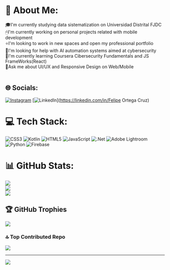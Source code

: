 # 💫 About Me:
🎓I'm currently studying data sistematization on Universidad Distrital FJDC<br>🖱I'm currently working on personal projects related with mobile development<br>⭐I'm looking to work in new spaces and open my professional portfolio<br>🤝I'm looking for help with AI automation systems aimed at cybersecurity<br>👾I'm currently learning Coursera Cibersecurity Fundamentals and JS FrameWorks(React)<br>🎨Ask me about UI/UX and Responsive Design on Web/Mobile<br><br>


## 🌐 Socials:
[![Instagram](https://img.shields.io/badge/Instagram-%23E4405F.svg?logo=Instagram&logoColor=white)](https://instagram.com/felipeortega2002) [![LinkedIn](https://img.shields.io/badge/LinkedIn-%230077B5.svg?logo=linkedin&logoColor=white)](https://linkedin.com/in/Felipe Ortega Cruz) 

# 💻 Tech Stack:
![CSS3](https://img.shields.io/badge/css3-%231572B6.svg?style=for-the-badge&logo=css3&logoColor=white) ![Kotlin](https://img.shields.io/badge/kotlin-%237F52FF.svg?style=for-the-badge&logo=kotlin&logoColor=white) ![HTML5](https://img.shields.io/badge/html5-%23E34F26.svg?style=for-the-badge&logo=html5&logoColor=white) ![JavaScript](https://img.shields.io/badge/javascript-%23323330.svg?style=for-the-badge&logo=javascript&logoColor=%23F7DF1E) ![.Net](https://img.shields.io/badge/.NET-5C2D91?style=for-the-badge&logo=.net&logoColor=white) ![Adobe Lightroom](https://img.shields.io/badge/Adobe%20Lightroom-31A8FF.svg?style=for-the-badge&logo=Adobe%20Lightroom&logoColor=white) ![Python](https://img.shields.io/badge/python-3670A0?style=for-the-badge&logo=python&logoColor=ffdd54) ![Firebase](https://img.shields.io/badge/firebase-%23039BE5.svg?style=for-the-badge&logo=firebase)
# 📊 GitHub Stats:
![](https://github-readme-stats.vercel.app/api?username=FelipeOrtegaC&theme=dark&hide_border=false&include_all_commits=false&count_private=false)<br/>
![](https://github-readme-streak-stats.herokuapp.com/?user=FelipeOrtegaC&theme=dark&hide_border=false)<br/>
![](https://github-readme-stats.vercel.app/api/top-langs/?username=FelipeOrtegaC&theme=dark&hide_border=false&include_all_commits=false&count_private=false&layout=compact)

## 🏆 GitHub Trophies
![](https://github-profile-trophy.vercel.app/?username=FelipeOrtegaC&theme=radical&no-frame=false&no-bg=false&margin-w=4)

### 🔝 Top Contributed Repo
![](https://github-contributor-stats.vercel.app/api?username=FelipeOrtegaC&limit=5&theme=dark&combine_all_yearly_contributions=true)

---
[![](https://visitcount.itsvg.in/api?id=FelipeOrtegaC&icon=0&color=0)](https://visitcount.itsvg.in)

<!-- Proudly created with GPRM ( https://gprm.itsvg.in ) -->
